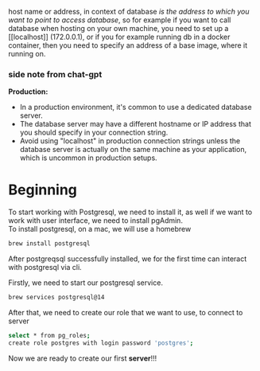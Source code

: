 host name or address, in context of database *is the address to which you want to point to access database*, 
so for example if you want to call database when hosting on your own machine, you need to set up a [[localhost]] (172.0.0.1), 
or if you for example running db in a docker container, then you need to specify an address of a base image, where it running on.

### side note from chat-gpt
**Production:**
- In a production environment, it's common to use a dedicated database server.
- The database server may have a different hostname or IP address that you should specify in your connection string.
- Avoid using "localhost" in production connection strings unless the database server is actually on the same machine as your application, which is uncommon in production setups.


# Beginning
To start working with Postgresql, we need to install it, as well if we want to work with user interface, we need to install pgAdmin.  
To install postgresql, on a mac, we will use a homebrew
```bash
brew install postgresql
```

After postgreqsql successfully installed, we for the first time can interact with postgresql via cli.   

Firstly, we need to start our postgresql service. 
```bash
brew services postgresql@14
```
After that, we need to create our role that we want to use, to connect to server
```bash
select * from pg_roles;
create role postgres with login password 'postgres';
```

Now we are ready to create our first **server**!!!  
